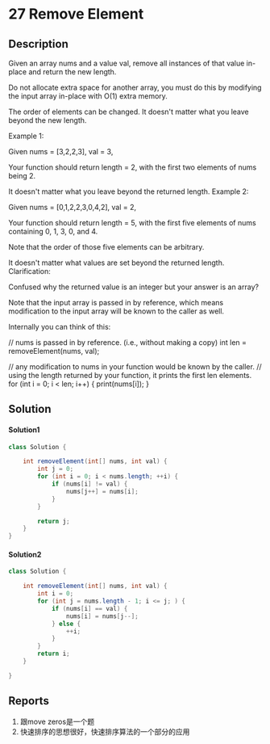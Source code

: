 # 27 Remove Element

## Description

Given an array nums and a value val,
remove all instances of that value in-place and return the new length.

Do not allocate extra space for another array,
you must do this by modifying the input array in-place with O(1) extra memory.

The order of elements can be changed.
It doesn't matter what you leave beyond the new length.

Example 1:

Given nums = [3,2,2,3], val = 3,

Your function should return length = 2, with the first two elements of nums being 2.

It doesn't matter what you leave beyond the returned length.
Example 2:

Given nums = [0,1,2,2,3,0,4,2], val = 2,

Your function should return length = 5,
with the first five elements of nums containing 0, 1, 3, 0, and 4.

Note that the order of those five elements can be arbitrary.

It doesn't matter what values are set beyond the returned length.
Clarification:

Confused why the returned value is an integer but your answer is an array?

Note that the input array is passed in by reference,
which means modification to the input array will be known to the caller as well.

Internally you can think of this:

// nums is passed in by reference. (i.e., without making a copy)
int len = removeElement(nums, val);

// any modification to nums in your function would be known by the caller.
// using the length returned by your function, it prints the first len elements.
for (int i = 0; i < len; i++) {
    print(nums[i]);
}

## Solution

#### Solution1

```java
class Solution {

    int removeElement(int[] nums, int val) {
        int j = 0;
        for (int i = 0; i < nums.length; ++i) {
            if (nums[i] != val) {
                nums[j++] = nums[i];
            }
        }

        return j;
    }
}
```

#### Solution2

```java
class Solution {

    int removeElement(int[] nums, int val) {
        int i = 0;
        for (int j = nums.length - 1; i <= j; ) {
            if (nums[i] == val) {
                nums[i] = nums[j--];
            } else {
                ++i;
            }
        }
        return i;
    }

}
```

## Reports

1. 跟move zeros是一个题
2. 快速排序的思想很好，快速排序算法的一个部分的应用